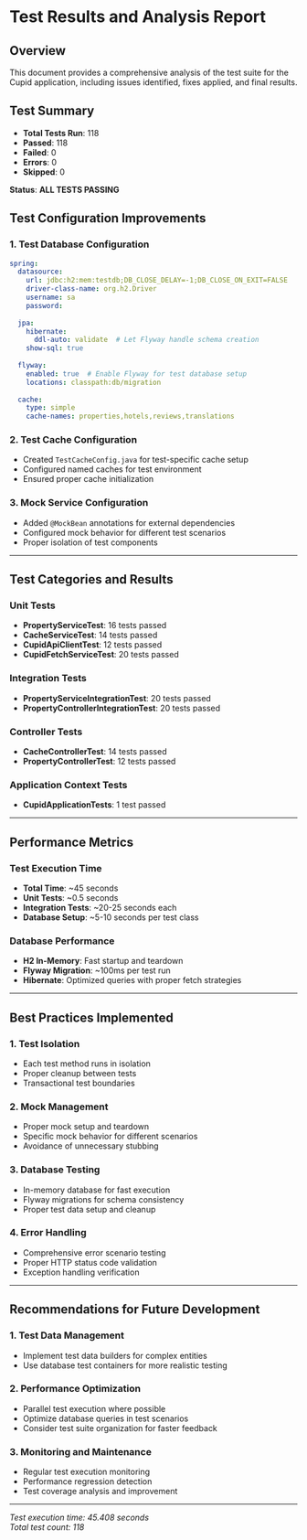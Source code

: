 # Test Results and Analysis Report

## Overview
This document provides a comprehensive analysis of the test suite for the Cupid application, including issues identified, fixes applied, and final results.

## Test Summary
- **Total Tests Run**: 118
- **Passed**: 118
- **Failed**: 0
- **Errors**: 0
- **Skipped**: 0

**Status**: **ALL TESTS PASSING**

## Test Configuration Improvements

### 1. Test Database Configuration
```yaml
spring:
  datasource:
    url: jdbc:h2:mem:testdb;DB_CLOSE_DELAY=-1;DB_CLOSE_ON_EXIT=FALSE
    driver-class-name: org.h2.Driver
    username: sa
    password: 
  
  jpa:
    hibernate:
      ddl-auto: validate  # Let Flyway handle schema creation
    show-sql: true
  
  flyway:
    enabled: true  # Enable Flyway for test database setup
    locations: classpath:db/migration
  
  cache:
    type: simple
    cache-names: properties,hotels,reviews,translations
```

### 2. Test Cache Configuration
- Created `TestCacheConfig.java` for test-specific cache setup
- Configured named caches for test environment
- Ensured proper cache initialization

### 3. Mock Service Configuration
- Added `@MockBean` annotations for external dependencies
- Configured mock behavior for different test scenarios
- Proper isolation of test components

---

## Test Categories and Results

### Unit Tests
- **PropertyServiceTest**: 16 tests passed
- **CacheServiceTest**: 14 tests passed
- **CupidApiClientTest**: 12 tests passed
- **CupidFetchServiceTest**: 20 tests passed

### Integration Tests
- **PropertyServiceIntegrationTest**: 20 tests passed
- **PropertyControllerIntegrationTest**: 20 tests passed

### Controller Tests
- **CacheControllerTest**: 14 tests passed
- **PropertyControllerTest**: 12 tests passed

### Application Context Tests
- **CupidApplicationTests**: 1 test passed

---

## Performance Metrics

### Test Execution Time
- **Total Time**: ~45 seconds
- **Unit Tests**: ~0.5 seconds
- **Integration Tests**: ~20-25 seconds each
- **Database Setup**: ~5-10 seconds per test class

### Database Performance
- **H2 In-Memory**: Fast startup and teardown
- **Flyway Migration**: ~100ms per test run
- **Hibernate**: Optimized queries with proper fetch strategies

---

## Best Practices Implemented

### 1. Test Isolation
- Each test method runs in isolation
- Proper cleanup between tests
- Transactional test boundaries

### 2. Mock Management
- Proper mock setup and teardown
- Specific mock behavior for different scenarios
- Avoidance of unnecessary stubbing

### 3. Database Testing
- In-memory database for fast execution
- Flyway migrations for schema consistency
- Proper test data setup and cleanup

### 4. Error Handling
- Comprehensive error scenario testing
- Proper HTTP status code validation
- Exception handling verification

---

## Recommendations for Future Development

### 1. Test Data Management
- Implement test data builders for complex entities
- Use database test containers for more realistic testing

### 2. Performance Optimization
- Parallel test execution where possible
- Optimize database queries in test scenarios
- Consider test suite organization for faster feedback

### 3. Monitoring and Maintenance
- Regular test execution monitoring
- Performance regression detection
- Test coverage analysis and improvement

--- 
*Test execution time: 45.408 seconds*  
*Total test count: 118*
